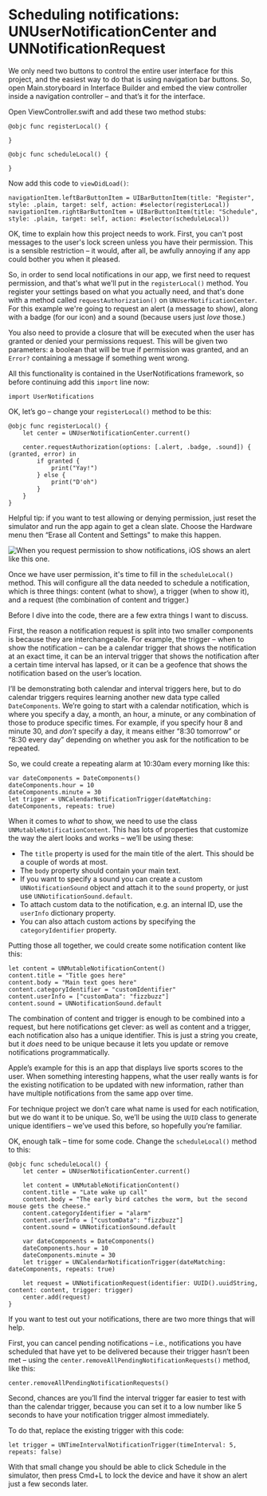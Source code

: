 # Scheduling notifications: UNUserNotificationCenter and UNNotificationRequest

<!-- YOUTUBE: QD_mVOeOaGA -->

We only need two buttons to control the entire user interface for this project, and the easiest way to do that is using navigation bar buttons. So, open Main.storyboard in Interface Builder and embed the view controller inside a navigation controller – and that’s it for the interface.

Open ViewController.swift and add these two method stubs:

    @objc func registerLocal() {

    }

    @objc func scheduleLocal() {

    }

Now add this code to `viewDidLoad()`:

    navigationItem.leftBarButtonItem = UIBarButtonItem(title: "Register", style: .plain, target: self, action: #selector(registerLocal))
    navigationItem.rightBarButtonItem = UIBarButtonItem(title: "Schedule", style: .plain, target: self, action: #selector(scheduleLocal))

OK, time to explain how this project needs to work. First, you can't post messages to the user's lock screen unless you have their permission. This is a sensible restriction – it would, after all, be awfully annoying if any app could bother you when it pleased.

So, in order to send local notifications in our app, we first need to request permission, and that's what we'll put in the `registerLocal()` method. You register your settings based on what you actually need, and that's done with a method called `requestAuthorization()` on `UNUserNotificationCenter`. For this example we're going to request an alert (a message to show), along with a badge (for our icon) and a sound (because users just *love* those.)

You also need to provide a closure that will be executed when the user has granted or denied your permissions request. This will be given two parameters: a boolean that will be true if permission was granted, and an `Error?` containing a message if something went wrong.

All this functionality is contained in the UserNotifications framework, so before continuing add this `import` line now:

    import UserNotifications

OK, let’s go – change your `registerLocal()` method to be this:

    @objc func registerLocal() {
        let center = UNUserNotificationCenter.current()

        center.requestAuthorization(options: [.alert, .badge, .sound]) { (granted, error) in
            if granted {
                print("Yay!")
            } else {
                print("D'oh")
            }
        }
    }

Helpful tip: if you want to test allowing or denying permission, just reset the simulator and run the app again to get a clean slate. Choose the Hardware menu then “Erase all Content and Settings" to make this happen.

![When you request permission to show notifications, iOS shows an alert like this one.](21-1.png)

Once we have user permission, it's time to fill in the `scheduleLocal()` method. This will configure all the data needed to schedule a notification, which is three things: content (what to show), a trigger (when to show it), and a request (the combination of content and trigger.)

Before I dive into the code, there are a few extra things I want to discuss.

First, the reason a notification request is split into two smaller components is because they are interchangeable. For example, the trigger – when to show the notification – can be a calendar trigger that shows the notification at an exact time, it can be an interval trigger that shows the notification after a certain time interval has lapsed, or it can be a geofence that shows the notification based on the user’s location.

I’ll be demonstrating both calendar and interval triggers here, but to do calendar triggers requires learning another new data type called `DateComponents`. We’re going to start with a calendar notification, which is where you specify a day, a month, an hour, a minute, or any combination of those to produce specific times. For example, if you specify hour 8 and minute 30, and *don’t* specify a day, it means either “8:30 tomorrow” or “8:30 every day” depending on whether you ask for the notification to be repeated.

So, we could create a repeating alarm at 10:30am every morning like this:

    var dateComponents = DateComponents()
    dateComponents.hour = 10
    dateComponents.minute = 30
    let trigger = UNCalendarNotificationTrigger(dateMatching: dateComponents, repeats: true)

When it comes to *what* to show, we need to use the class `UNMutableNotificationContent`. This has lots of properties that customize the way the alert looks and works – we’ll be using these:

- The `title` property is used for the main title of the alert. This should be a couple of words at most.
- The `body` property should contain your main text.
- If you want to specify a sound you can create a custom `UNNotificationSound` object and attach it to the `sound` property, or just use `UNNotificationSound.default`.
- To attach custom data to the notification, e.g. an internal ID, use the `userInfo` dictionary property.
- You can also attach custom actions by specifying the `categoryIdentifier` property.

Putting those all together, we could create some notification content like this:

    let content = UNMutableNotificationContent()
    content.title = "Title goes here"
    content.body = "Main text goes here"
    content.categoryIdentifier = "customIdentifier"
    content.userInfo = ["customData": "fizzbuzz"]
    content.sound = UNNotificationSound.default

The combination of content and trigger is enough to be combined into a request, but here notifications get clever: as well as content and a trigger, each notification also has a unique identifier. This is just a string you create, but it *does* need to be unique because it lets you update or remove notifications programmatically.

Apple’s example for this is an app that displays live sports scores to the user. When something interesting happens, what the user really wants is for the existing notification to be updated with new information, rather than have multiple notifications from the same app over time.

For technique project we don’t care what name is used for each notification, but we do want it to be unique. So, we’ll be using the `UUID` class to generate unique identifiers – we’ve used this before, so hopefully you’re familiar.

OK, enough talk – time for some code. Change the `scheduleLocal()` method to this:

    @objc func scheduleLocal() {
        let center = UNUserNotificationCenter.current()

        let content = UNMutableNotificationContent()
        content.title = "Late wake up call"
        content.body = "The early bird catches the worm, but the second mouse gets the cheese."
        content.categoryIdentifier = "alarm"
        content.userInfo = ["customData": "fizzbuzz"]
        content.sound = UNNotificationSound.default

        var dateComponents = DateComponents()
        dateComponents.hour = 10
        dateComponents.minute = 30
        let trigger = UNCalendarNotificationTrigger(dateMatching: dateComponents, repeats: true)

        let request = UNNotificationRequest(identifier: UUID().uuidString, content: content, trigger: trigger)
        center.add(request)
    }

If you want to test out your notifications, there are two more things that will help. 

First, you can cancel pending notifications – i.e., notifications you have scheduled that have yet to be delivered because their trigger hasn’t been met – using the `center.removeAllPendingNotificationRequests()` method, like this:

    center.removeAllPendingNotificationRequests()

Second, chances are you’ll find the interval trigger far easier to test with than the calendar trigger, because you can set it to a low number like 5 seconds to have your notification trigger almost immediately.

To do that, replace the existing trigger with this code:

    let trigger = UNTimeIntervalNotificationTrigger(timeInterval: 5, repeats: false)

With that small change you should be able to click Schedule in the simulator, then press Cmd+L to lock the device and have it show an alert just a few seconds later.
